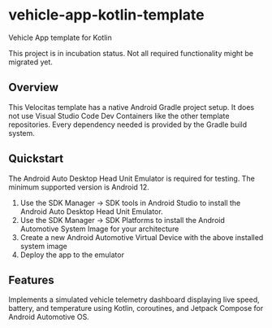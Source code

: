 # vehicle-app-kotlin-template

Vehicle App template for Kotlin

This project is in incubation status. Not all required functionality might be migrated yet.

## Overview

This Velocitas template has a native Android Gradle project setup. It does not use Visual Studio Code Dev Containers
like the other template repositories. Every dependency needed is provided by the Gradle build system.

## Quickstart

The Android Auto Desktop Head Unit Emulator is required for testing. The minimum supported version is Android 12.

1) Use the SDK Manager -> SDK tools in Android Studio to install the Android Auto Desktop Head Unit Emulator.
2) Use the SDK Manager -> SDK Platforms to install the Android Automotive System Image for your architecture
3) Create a new Android Automotive Virtual Device with the above installed system image
4) Deploy the app to the emulator

## Features

Implements a simulated vehicle telemetry dashboard displaying live speed, battery, and temperature using Kotlin, coroutines, and Jetpack Compose for Android Automotive OS.
